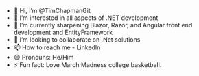 - 👋 Hi, I’m @TimChapmanGit
- 👀 I’m interested in all aspects of .NET development
- 🌱 I’m currently sharpening Blazor, Razor, and Angular front end development and EntityFramework
- 💞️ I’m looking to collaborate on .Net solutions
- 📫 How to reach me - LinkedIn
- 😄 Pronouns: He/Him
- ⚡ Fun fact: Love March Madness college basketball.

<!---
TimChapmanGit/TimChapmanGit is a ✨ special ✨ repository because its `README.md` (this file) appears on your GitHub profile.
You can click the Preview link to take a look at your changes.
--->
